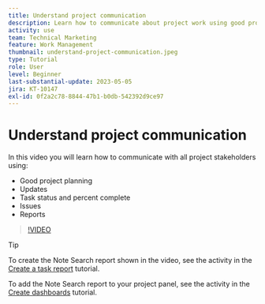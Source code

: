 ```yaml
---
title: Understand project communication
description: Learn how to communicate about project work using good project planning, updates, task status,  percent complete, issues, and reports.
activity: use
team: Technical Marketing
feature: Work Management
thumbnail: understand-project-communication.jpeg
type: Tutorial
role: User
level: Beginner
last-substantial-update: 2023-05-05
jira: KT-10147
exl-id: 0f2a2c78-8844-47b1-b0db-542392d9ce97
---
```

# Understand project communication

In this video you will learn how to communicate with all project stakeholders using:

* Good project planning
* Updates
* Task status and percent complete
* Issues
* Reports

>[!VIDEO](https://video.tv.adobe.com/v/3419150/?quality=12&learn=on)

>[!TIP]
>
>To create the Note Search report shown in the video, see the activity in the [Create a task report](https://experienceleague.adobe.com/docs/workfront-learn/tutorials-workfront/reporting/basic-reporting/create-a-task-report.html?lang=en) tutorial.
>
>To add the Note Search report to your project panel, see the activity in the [Create dashboards](https://experienceleague.adobe.com/docs/workfront-learn/tutorials-workfront/reporting/basic-reporting/create-dashboards.html?lang=en) tutorial.
